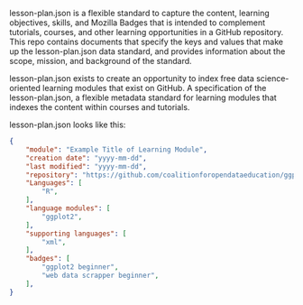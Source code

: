 lesson-plan.json is a flexible standard to capture the content, learning objectives, skills, and Mozilla Badges that is intended to complement tutorials, courses, and other learning opportunities in a GitHub repository. This repo contains documents that specify the keys and values that make up the lesson-plan.json data standard, and provides information about the scope, mission, and background of the standard.

lesson-plan.json exists to create an opportunity to index free data science-oriented learning modules that exist on GitHub.
A specification of the lesson-plan.json, a flexible metadata standard for learning modules that indexes the content within courses and tutorials.

lesson-plan.json looks like this:
```json
{
	"module": "Example Title of Learning Module",
	"creation date": "yyyy-mm-dd",
	"last modified": "yyyy-mm-dd",
	"repository": "https://github.com/coalitionforopendataeducation/ggplot2-introduction",
	"Languages": [
		"R",
	],
	"language modules": [
		"ggplot2",
	],
	"supporting languages": [
		"xml",
	],
	"badges": [
		"ggplot2 beginner",
		"web data scrapper beginner",
	],
}
```
